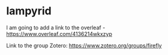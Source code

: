 # lampyrid
I am going to add a link to the overleaf - https://www.overleaf.com/4136214wkxzyp

Link to the group Zotero: https://www.zotero.org/groups/firefly
